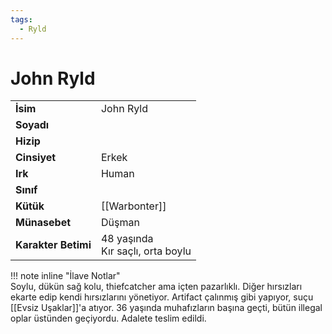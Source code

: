 ```yaml
---
tags:
  - Ryld
---  
```

# John Ryld   
|  |  |  
|---|---|  
| **İsim** | John Ryld |  
| **Soyadı** |  |  
| **Hizip** |  |  
| **Cinsiyet** | Erkek |  
| **Irk** | Human |  
| **Sınıf** |  |  
| **Kütük** | [[Warbonter]] |  
| **Münasebet** | Düşman |  
| **Karakter Betimi** | 48 yaşında<br>Kır saçlı, orta boylu |  
  
  
!!! note inline "İlave Notlar"  
	Soylu, dükün sağ kolu, thiefcatcher ama içten pazarlıklı. Diğer hırsızları ekarte edip kendi hırsızlarını yönetiyor. Artifact çalınmış gibi yapıyor, suçu [[Evsiz Uşaklar]]'a atıyor. 36 yaşında muhafızların başına geçti, bütün illegal oplar üstünden geçiyordu. Adalete teslim edildi.  
  
  
